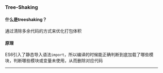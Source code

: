### Tree-Shaking

#### 什么是treeshaking？
通过清除多余代码的方式来优化打包体积

#### 原理
ES6引入了静态导入语法`import`，所以编译的时候能正确判断到底加载了哪些模块，判断哪些模块或变量未使用，从而删除对应代码

---